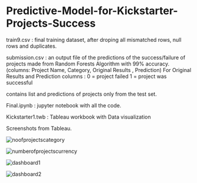 # Predictive-Model-for-Kickstarter-Projects-Success

train9.csv : final training dataset, after droping all mismatched rows, null rows and duplicates.

submission.csv : an output file of the predictions of the success/failure of projects made from Random Forests Algorithm with 99% accuracy. 
(columns: Project Name, Category, Original Results , Prediction) 
For Original Results and Prediction columns :
0 = project failed
1 = project was successful

contains list and predictions of projects only from the test set.

Final.ipynb : jupyter notebook with all the code.



Kickstarter1.twb : Tableau workbook with Data visualization

Screenshots from Tableau.

![noofprojectscategory](https://user-images.githubusercontent.com/35272993/45601868-7e220280-b9d9-11e8-9e00-e7bb25288bb1.PNG)

 
![numberofprojectscurrency](https://user-images.githubusercontent.com/35272993/45601893-e7097a80-b9d9-11e8-8cb7-62ea9e35f9f0.png)


![dashboard1](https://user-images.githubusercontent.com/35272993/45601873-85491080-b9d9-11e8-8546-dcb3bc61527b.PNG)

![dashboard2](https://user-images.githubusercontent.com/35272993/45601874-88440100-b9d9-11e8-81a5-0c167cc0b669.png)
